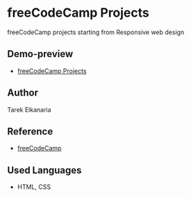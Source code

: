 # freeCodeCamp Projects

freeCodeCamp projects starting from Responsive web design

## Demo-preview

- [freeCodeCamp Projects](https://tarekelkanaria.github.io/freeCodeCamp-projects/)

## Author

Tarek Elkanaria

## Reference

- [freeCodeCamp](https://www.freecodecamp.org/)

## Used Languages

- HTML, CSS
